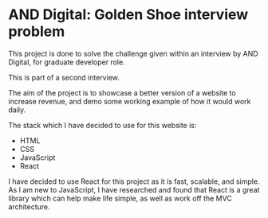 # AND Digital: Golden Shoe interview problem

This project is done to solve the challenge given within an interview by AND Digital, for graduate developer role.

This is part of a second interview.

The aim of the project is to showcase a better version of a website to increase revenue, and demo some working example of how it would work daily.

The stack which I have decided to use for this website is:

- HTML
- CSS
- JavaScript
- React

I have decided to use React for this project as it is fast, scalable, and simple.
As I am new to JavaScript, I have researched and found that React is a great library which can help make life simple, as well as work off the MVC architecture.
